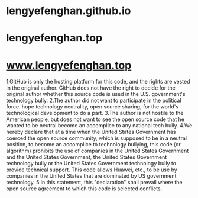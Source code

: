 # lengyefenghan.github.io
# lengyefenghan.top
# www.lengyefenghan.top


1.GitHub is only the hosting platform for this code, and the rights are vested in the original author. GitHub does not have the right to decide for the original author whether this source code is used in the U.S. government's technology bully.
2.The author did not want to participate in the political force. hope technology neutrality, open source sharing, for the world's technological development to do a part.
3.The author is not hostile to the American people, but does not want to see the open source code that he wanted to be neutral become an accomplice to any national tech bully.
4.We hereby declare that at a time when the United States Government has coerced the open source community, which is supposed to be in a neutral position, to become an accomplice to technology bullying, this code (or algorithm) prohibits the use of companies in the United States Government and the United States Government, the United States Government technology bully or the United States Government technology bully to provide technical support. This code allows Huawei, etc., to be use by companies in the United States that are dominated by US government technology.
5.In this statement, this "declaration" shall prevail where the open source agreement to which this code is selected conflicts.
